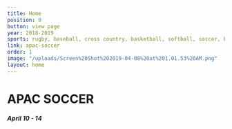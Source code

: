 ```yaml
---
title: Home
position: 0
button: view page
year: 2018-2019
sports: rugby, baseball, cross country, basketball, softball, soccer, badminton
link: apac-soccer
order: 1
image: "/uploads/Screen%20Shot%202019-04-08%20at%201.01.53%20AM.png"
layout: home
---
```


# APAC SOCCER

##### April 10 - 14
